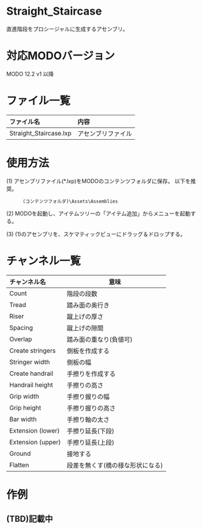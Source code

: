 ﻿# Straight_Staircase
 直進階段をプロシージャルに生成するアセンブリ。

# 対応MODOバージョン  
MODO 12.2 v1 以降 

# ファイル一覧
|ファイル名|内容|
|:-|:-|
|Straight_Staircase.lxp|アセンブリファイル

# 使用方法
(1) アセンブリファイル(*.lxp)をMODOのコンテンツフォルダに保存。 以下を推奨。  

          (コンテンツフォルダ)\Assets\Assemblies


(2) MODOを起動し、アイテムツリーの「アイテム追加」からメニューを起動する。

(3) (1)のアセンブリを、スケマティックビューにドラッグ＆ドロップする。

# チャンネル一覧
|チャンネル名|意味|
|:-|-|
|Count |階段の段数|
|Tread |踏み面の奥行き|
|Riser |蹴上げの厚さ|
|Spacing |蹴上げの隙間|
|Overlap |踏み面の重なり(負値可)|
|Create stringers |側板を作成する|
|Stringer width |側板の幅|
|Create handrail |手擦りを作成する|
|Handrail height|手擦りの高さ|
|Grip width|手擦り握りの幅|
|Grip height|手擦り握りの高さ|
|Bar width|手擦り軸の太さ|
|Extension (lower)|手擦り延長(下段)|
|Extension (upper)|手擦り延長(上段)|
|Ground|接地する|
|Flatten|段差を無くす(橋の様な形状になる)|

# 作例
## (TBD)記載中
